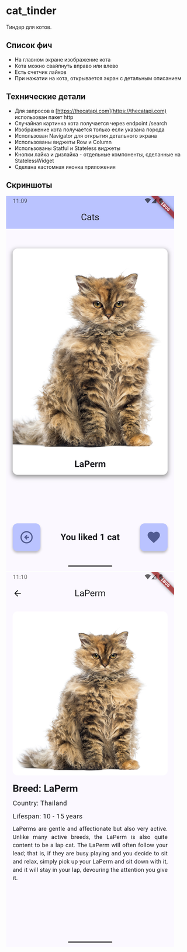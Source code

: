 # cat_tinder

Тиндер для котов.

## Список фич
* На главном экране изображение кота
* Кота можно свайпнуть вправо или влево
* Есть счетчик лайков
* При нажатии на кота, открывается экран с детальным описанием

## Технические детали
* Для запросов в [https://thecatapi.com](https://thecatapi.com) использован пакет http
* Случайная картинка кота получается через endpoint /search
* Изображение кота получается только если указана порода
* Использован Navigator для открытия детального экрана
* Использованы виджеты Row и Column
* Использованы Statful и Stateless виджеты
* Кнопки лайка и дизлайка - отдельные компоненты, сделанные на StatelessWidget
* Сделана кастомная иконка приложения

## Скриншоты
![Home screen](./images/Screenshot-1.png)
![Details screen](./images/Screenshot-2.png)